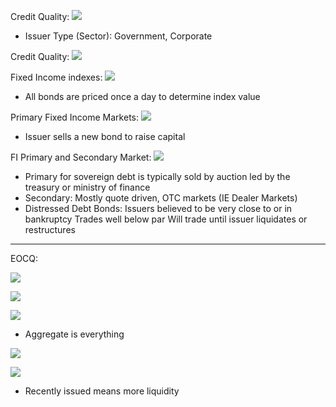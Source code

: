 

Credit Quality:
![](https://i.imgur.com/wFaAhp6.png)
- Issuer Type (Sector): Government, Corporate



Credit Quality:
![](https://i.imgur.com/qmE7RYl.png)



Fixed Income indexes:
![](https://i.imgur.com/6IjyBlm.png)
- All bonds are priced once a day to determine index value



Primary Fixed Income Markets:
![](https://i.imgur.com/uF9nTwY.png)
- Issuer sells a new bond to raise capital


FI Primary and Secondary Market:
![](https://i.imgur.com/phkRNPt.png)
- Primary for sovereign debt is typically sold by auction led by the treasury or ministry of finance
- Secondary: Mostly quote driven, OTC markets (IE Dealer Markets)
- Distressed Debt Bonds: Issuers believed to be very close to or in bankruptcy
  Trades well below par
  Will trade until issuer liquidates or restructures

___
EOCQ:


![](https://i.imgur.com/tRpbCKw.png)



![](https://i.imgur.com/jKuKRL9.png)



![](https://i.imgur.com/cZk5fad.png)
- Aggregate is everything


![](https://i.imgur.com/UOgbCFH.png)



![](https://i.imgur.com/UiImLF7.png)
- Recently issued means more liquidity